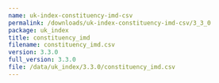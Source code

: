 ```yaml
---
name: uk-index-constituency-imd-csv
permalink: /downloads/uk-index-constituency-imd-csv/3_3_0
package: uk_index
title: constituency_imd
filename: constituency_imd.csv
version: 3.3.0
full_version: 3.3.0
file: /data/uk_index/3.3.0/constituency_imd.csv
---
```

